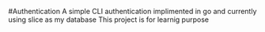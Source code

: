 #Authentication 
A simple CLI authentication implimented in go and currently using slice as my database 
This project is for learnig purpose